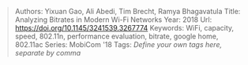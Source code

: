 > Authors: Yixuan Gao, Ali Abedi, Tim Brecht, Ramya Bhagavatula
> Title: Analyzing Bitrates in Modern Wi-Fi Networks
> Year: 2018
> Url: https://doi.org/10.1145/3241539.3267774
> Keywords: WiFi, capacity, speed, 802.11n, performance evaluation, bitrate, google home, 802.11ac
> Series: MobiCom '18
> Tags: *Define your own tags here, separate by comma*